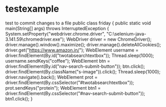 # testexample

test to commit changes to a file
public class friday 
{
	public static void main(String[] args) throws InterruptedException {
		System.setProperty("webdriver.chrome.driver", "C:\\selenium-java-3.141.59\\chromedriver.exe");
		WebDriver driver = new ChromeDriver();
		driver.manage().window().maximize();
		driver.manage().deleteAllCookies();
		driver.get("https://www.amazon.in/");
		WebElement username = driver.findElement(By.id("twotabsearchtextbox"));
		Thread.sleep(1000);
		username.sendKeys("coffee");
		WebElement btn = driver.findElement(By.id("nav-search-submit-button"));
		btn.click();
		driver.findElement(By.className("s-image")).click();
		Thread.sleep(1000);
		driver.navigate().back();
		WebElement prot = driver.findElement(By.cssSelector("#twotabsearchtextbox"));
		prot.sendKeys("protein");
		WebElement btn1 = driver.findElement(By.cssSelector("#nav-search-submit-button"));
		btn1.click();
    }
